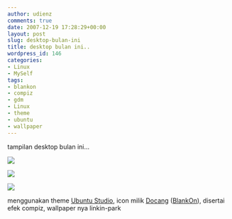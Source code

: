 ```yaml
---
author: udienz
comments: true
date: 2007-12-19 17:28:29+00:00
layout: post
slug: desktop-bulan-ini
title: desktop bulan ini..
wordpress_id: 146
categories:
- Linux
- MySelf
tags:
- blankon
- compiz
- gdm
- Linux
- theme
- ubuntu
- wallpaper
---
```


tampilan desktop bulan ini...

![](http://lh6.google.com/udienz/R2lShNX0nAI/AAAAAAAAAZk/E7Klf6JhhY0/s400/Screenshot-4.jpg)

![](http://lh5.google.com/udienz/R2lTA9X0nBI/AAAAAAAAAZs/HpMSmm-2FKk/s400/Screenshot-2.jpg)

![](http://lh3.google.com/udienz/R2lTHdX0nCI/AAAAAAAAAZ0/oP7lTPdIjYo/s400/Screenshot-5.jpg)

menggunakan theme [Ubuntu Studio](http://www.gnome-look.org/content/show.php/Ubuntu+Studio+v2+GDM+%28Unofficial%29?content=68486), icon milik [Docang](http://www.gnome-look.org/content/show.php/Docang?content=70618) ([BlankOn](http://wiki.ubuntu-id.org/BlankOn/)), disertai efek compiz, wallpaper nya linkin-park
